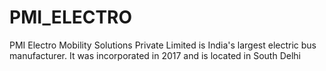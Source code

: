 # PMI_ELECTRO
PMI Electro Mobility Solutions Private Limited is India's largest electric bus manufacturer. It was incorporated in 2017 and is located in South Delhi
